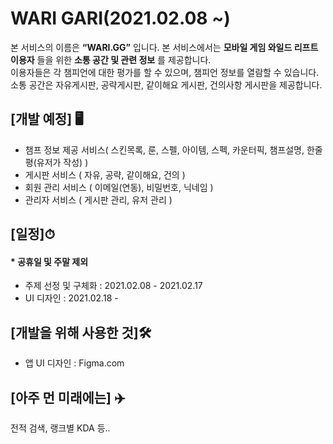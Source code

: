 # WARI GARI(2021.02.08 ~)
본 서비스의 이름은 **“WARI.GG”** 입니다. 
본 서비스에서는 **모바일 게임 와일드 리프트 이용자** 들을 위한 **소통 공간 및 관련 정보** 를 제공합니다.  
이용자들은 각 챔피언에 대한 평가를 할 수 있으며, 챔피언 정보를 열람할 수 있습니다.  
소통 공간은 자유게시판, 공략게시판, 같이해요 게시판, 건의사항 게시판을 제공합니다.

## [개발 예정] 🖥
- 챔프 정보 제공 서비스( 스킨목록, 룬, 스펠, 아이템, 스펙, 카운터픽, 챔프설명, 한줄평(유저가 작성) )  
- 게시판 서비스 ( 자유, 공략, 같이해요, 건의 )  
- 회원 관리 서비스 ( 이메일(연동), 비밀번호, 닉네임 )  
- 관리자 서비스 ( 게시판 관리, 유저 관리 )  

## [일정]⏱
#### * 공휴일 및 주말 제외
- 주제 선정 및 구체화 : 2021.02.08 - 2021.02.17 
- UI 디자인 : 2021.02.18 - 

## [개발을 위해 사용한 것]🛠
- 앱 UI 디자인 : Figma.com 

## [아주 먼 미래에는] ✈️
전적 검색, 랭크별 KDA 등..
